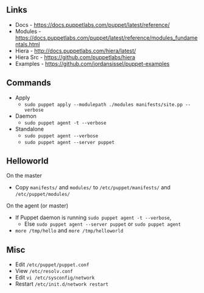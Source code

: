 ## Links

- Docs - https://docs.puppetlabs.com/puppet/latest/reference/
- Modules - https://docs.puppetlabs.com/puppet/latest/reference/modules_fundamentals.html
- Hiera - http://docs.puppetlabs.com/hiera/latest/
- Hiera Src - https://github.com/puppetlabs/hiera
- Examples - https://github.com/jordansissel/puppet-examples

## Commands

- Apply
  - `sudo puppet apply --modulepath ./modules manifests/site.pp --verbose`
- Daemon
  - `sudo puppet agent -t --verbose`
- Standalone
  - `sudo puppet agent --verbose`
  - `sudo puppet agent --server puppet`

## Helloworld

On the master

- Copy `manifests/` and `modules/` to `/etc/puppet/manifests/` and `/etc/puppet/modules/`

On the agent (or master)

- If Puppet daemon is running `sudo puppet agent -t --verbose`, 
  - Else `sudo puppet agent --server puppet` or `sudo puppet agent`
- `more /tmp/hello` and `more /tmp/helloworld`


## Misc

- Edit `/etc/puppet/puppet.conf`
- View `/etc/resolv.conf`
- Edit `vi /etc/sysconfig/network`
- Restart `/etc/init.d/network restart`
